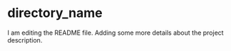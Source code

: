 # directory_name

I am editing the README file. Adding some more details about the project description.
